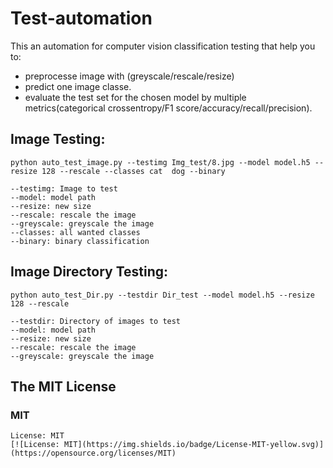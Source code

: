 # Test-automation

This an automation for computer vision classification testing that help you to: 
  - preprocesse image with (greyscale/rescale/resize) 
  - predict one image classe.
  - evaluate the test set for the chosen model by multiple metrics(categorical crossentropy/F1 score/accuracy/recall/precision).   

## Image Testing:
```
python auto_test_image.py --testimg Img_test/8.jpg --model model.h5 --resize 128 --rescale --classes cat  dog --binary
```
```
--testimg: Image to test
--model: model path
--resize: new size
--rescale: rescale the image
--greyscale: greyscale the image
--classes: all wanted classes
--binary: binary classification
```

## Image Directory Testing:
```
python auto_test_Dir.py --testdir Dir_test --model model.h5 --resize 128 --rescale
```
```
--testdir: Directory of images to test
--model: model path
--resize: new size
--rescale: rescale the image
--greyscale: greyscale the image
```

## The MIT License
### MIT
```
License: MIT
[![License: MIT](https://img.shields.io/badge/License-MIT-yellow.svg)](https://opensource.org/licenses/MIT)
```
